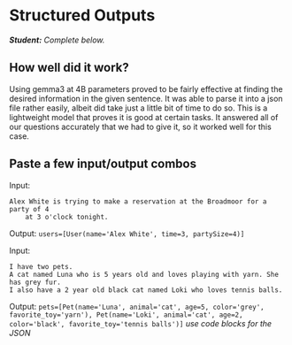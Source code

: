 # Structured Outputs

***Student:** Complete below.*

## How well did it work?
Using gemma3 at 4B parameters proved to be fairly effective at finding the desired information in the given sentence. It was able to parse it into a json file rather easily, albeit did take just a little bit of time to do so. This is a lightweight model that proves it is good at certain tasks. It answered all of our questions accurately that we had to give it, so it worked well for this case. 

## Paste a few input/output combos
Input:
```
Alex White is trying to make a reservation at the Broadmoor for a party of 4
    at 3 o'clock tonight.
```

Output:
`users=[User(name='Alex White', time=3, partySize=4)]`

Input:
```
I have two pets.
A cat named Luna who is 5 years old and loves playing with yarn. She has grey fur.
I also have a 2 year old black cat named Loki who loves tennis balls.
```

Output:
`pets=[Pet(name='Luna', animal='cat', age=5, color='grey', favorite_toy='yarn'), Pet(name='Loki', animal='cat', age=2, color='black', favorite_toy='tennis balls')]`
*use code blocks for the JSON*

